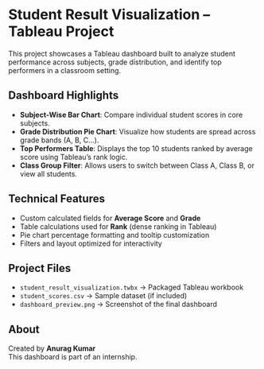 #  Student Result Visualization – Tableau Project

This project showcases a Tableau dashboard built to analyze student performance across subjects, grade distribution, and identify top performers in a classroom setting.

## Dashboard Highlights

- **Subject-Wise Bar Chart**: Compare individual student scores in core subjects.
- **Grade Distribution Pie Chart**: Visualize how students are spread across grade bands (A, B, C...).
- **Top Performers Table**: Displays the top 10 students ranked by average score using Tableau’s rank logic.
- **Class Group Filter**: Allows users to switch between Class A, Class B, or view all students.

##  Technical Features

- Custom calculated fields for **Average Score** and **Grade**
- Table calculations used for **Rank** (dense ranking in Tableau)
- Pie chart percentage formatting and tooltip customization
- Filters and layout optimized for interactivity

##  Project Files

- `student_result_visualization.twbx` → Packaged Tableau workbook
- `student_scores.csv` → Sample dataset (if included)
- `dashboard_preview.png` → Screenshot of the final dashboard

##  About

Created by **Anurag Kumar**  
This dashboard is part of an internship.

